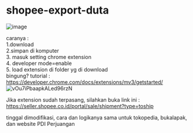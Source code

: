 # shopee-export-duta
![image](https://user-images.githubusercontent.com/22533137/137361341-da65815e-0365-47fa-a285-3378cb8f5e4e.png)

caranya :<br/>
1.download<br/>
2.simpan di komputer<br/>
3. masuk setting chrome extension<br/>
4. developer mode=enable<br/>
5. load extension di folder yg di download<br/>
bingung? tutorial : https://developer.chrome.com/docs/extensions/mv3/getstarted/
![vOu7iPbaapkALed96rzN](https://user-images.githubusercontent.com/22533137/137341033-c08392ca-6c1d-4d63-906c-91afa544e6b5.png)

Jika extension sudah terpasang, silahkan buka link ini : https://seller.shopee.co.id/portal/sale/shipment?type=toship

tinggal dimodifikasi, cara dan logikanya sama untuk tokopedia, bukalapak, dan website PDI Perjuangan
